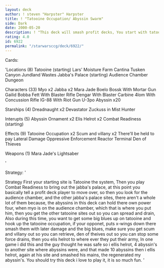 ```yaml
---
layout: deck
author: ! steven "Harpster" Harpster
title: ! "Tatooine Occupation/ Abyssin Swarm"
side: Dark
date: 2000-05-20
description: ! "This deck will smash profit decks, You start with tatooine the system the you combat rediness for jabba's palace, and then during the game you get the other drain two sites, the rest of the jabba's palace sites, stick some big blues up on tatooine run occ"
rating: 4.0
id: 6922
permalink: "/starwarsccg/deck/6922/"
---
```

Cards: 

'Locations (8)
Tatooine (starting)
Lars' Moisture Farm
Cantina
Tusken Canyon
Jundland Wastes
Jabba's Palace (starting)
Audience Chamber
Dungeon

Characters (33)
Myo x2
Jabba x2
Mara Jade
Boelo
Bossk With Mortar Gun
Gailid
Bobba Fett With Blaster Rifle
Dengar With Blaster Carbine
4lom With Concussion Rifle
IG-88 With Riot Gun
U-3po
Abyssin x20

Starships (4)
Dreadnaught x2
Devastator
Zuckuss in Mist Hunter

Interupts (5)
Abyssin Ornament x2
Elis Helrot x2
Combat Readiness (starting)

Effects (9)
Tatooine Occupation x2
Scum and villany x2
There'll be held to pay
Lateral Damage
Oppressive Enforcement
Reactor Terminal
Den of Thieves

Weapons (1)
Mara Jade's Lightsaber


























'

Strategy: '

Strategy
First your starting site is Tatooine the system, Then you play Combat Readiness to bring out the jabba's palace, at this point you basically tell a profit deck player to move over, so then you look for the audience chamber, and the other jabba's palace sites, there aren't a whole lot of them because, the abyssins in this deck can hold there own power four, when myo is on the audience chamber, which that is where you put him, then you get the other tatooine sites out so you can spread and drain, Also during this time, you want to get some big blues up on tatooine and hook up the tatooine occupation, if your opponet, puts x-wings down there smash them with later damage and the big blues, make sure you get scum and villany out so you can retrieve, den of theives out so you can stop some force drains, then you elis helrot to where ever they put their army, In one game i did this and the guy thought he was safe so i ellis helrot, 4 abyssin's to another site where abyssins were, and that made 10 abyssins then i ellis helrot, again at his site and smashed his mains, the regenerated my abyssin's. You should try this deck i love to play it, it is so much fun. '
